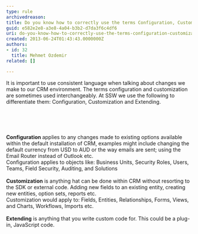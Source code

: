 ```yaml
---
type: rule
archivedreason: 
title: Do you know how to correctly use the terms Configuration, Customization and Extending in the CRM context?
guid: e582e2e8-a3e8-4a04-b3b2-d7da3f6c4df6
uri: do-you-know-how-to-correctly-use-the-terms-configuration-customization-and-extending-in-the-crm-context
created: 2013-06-24T01:43:43.0000000Z
authors:
- id: 32
  title: Mehmet Ozdemir
related: []

---
```



<p>It&#160;is important to use consistent language when talking about changes we make to our CRM environment. The terms configuration and customization are sometimes used interchangeably. At SSW we use the following to differentiate them&#58; Configuration, Customization and Extending.</p><p>&#160;</p>
<br><excerpt class='endintro'></excerpt><br>
<strong>Configuration </strong>applies to any changes made to existing options available within the default installation of CRM, examples might include changing&#160;the default currency from USD to AUD or the way emails are sent;&#160;using the Email Router instead of Outlook etc.<br>Configuration applies to objects like&#58; Business Units, Security Roles, Users, Teams, Field Security, Auditing, and Solutions<br><br><strong>Customization</strong> is anything hat can be done within CRM without resorting to the SDK or external code. Adding new fields to an existing entity, creating new entities, option sets, reports etc.<br>Customization would apply to&#58; Fields, Entities, Relationships, Forms, Views, and Charts, Workflows, Imports etc.<br><br><strong>Extending</strong> is anything that you write custom code for. This could be a plug-in, JavaScript code.<br><br>


